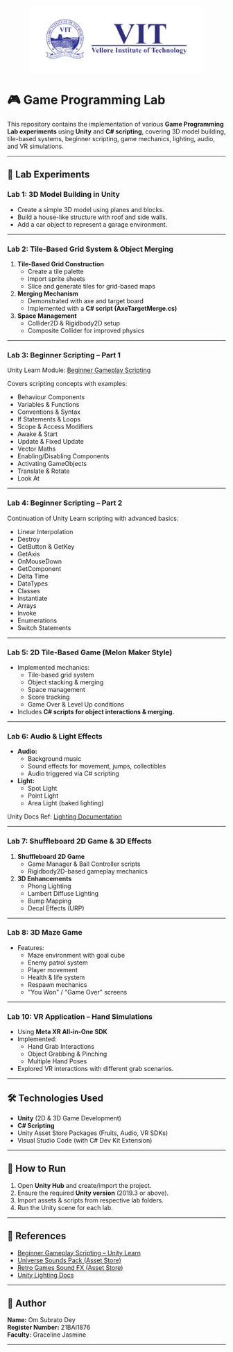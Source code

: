 <p align="center">
  <img src="VIT.png" width="400"/>
</p>

# 🎮 Game Programming Lab
This repository contains the implementation of various **Game Programming Lab experiments** using **Unity** and **C# scripting**, covering 3D model building, tile-based systems, beginner scripting, game mechanics, lighting, audio, and VR simulations.  

---

## 📂 Lab Experiments

### **Lab 1: 3D Model Building in Unity**
- Create a simple 3D model using planes and blocks.
- Build a house-like structure with roof and side walls.
- Add a car object to represent a garage environment.

---

### **Lab 2: Tile-Based Grid System & Object Merging**
1. **Tile-Based Grid Construction**
   - Create a tile palette
   - Import sprite sheets
   - Slice and generate tiles for grid-based maps  
2. **Merging Mechanism**
   - Demonstrated with axe and target board
   - Implemented with a **C# script (AxeTargetMerge.cs)**
3. **Space Management**
   - Collider2D & Rigidbody2D setup
   - Composite Collider for improved physics  

---

### **Lab 3: Beginner Scripting – Part 1**
Unity Learn Module: [Beginner Gameplay Scripting](https://learn.unity.com/project/beginner-gameplay-scripting?uv=2019.3)  

Covers scripting concepts with examples:
- Behaviour Components
- Variables & Functions
- Conventions & Syntax
- If Statements & Loops
- Scope & Access Modifiers
- Awake & Start
- Update & Fixed Update
- Vector Maths
- Enabling/Disabling Components
- Activating GameObjects
- Translate & Rotate
- Look At

---

### **Lab 4: Beginner Scripting – Part 2**
Continuation of Unity Learn scripting with advanced basics:
- Linear Interpolation
- Destroy
- GetButton & GetKey
- GetAxis
- OnMouseDown
- GetComponent
- Delta Time
- DataTypes
- Classes
- Instantiate
- Arrays
- Invoke
- Enumerations
- Switch Statements

---

### **Lab 5: 2D Tile-Based Game (Melon Maker Style)**
- Implemented mechanics:
  - Tile-based grid system
  - Object stacking & merging
  - Space management
  - Score tracking
  - Game Over & Level Up conditions
- Includes **C# scripts for object interactions & merging.**

---

### **Lab 6: Audio & Light Effects**
- **Audio:**
  - Background music
  - Sound effects for movement, jumps, collectibles
  - Audio triggered via C# scripting
- **Light:**
  - Spot Light
  - Point Light
  - Area Light (baked lighting)

Unity Docs Ref: [Lighting Documentation](https://docs.unity3d.com/560/Documentation/Manual/Lighting.html)

---

### **Lab 7: Shuffleboard 2D Game & 3D Effects**
1. **Shuffleboard 2D Game**
   - Game Manager & Ball Controller scripts
   - Rigidbody2D-based gameplay mechanics
2. **3D Enhancements**
   - Phong Lighting
   - Lambert Diffuse Lighting
   - Bump Mapping
   - Decal Effects (URP)

---

### **Lab 8: 3D Maze Game**
- Features:
  - Maze environment with goal cube
  - Enemy patrol system
  - Player movement
  - Health & life system
  - Respawn mechanics
  - "You Won" / "Game Over" screens

---

### **Lab 10: VR Application – Hand Simulations**
- Using **Meta XR All-in-One SDK**
- Implemented:
  - Hand Grab Interactions
  - Object Grabbing & Pinching
  - Multiple Hand Poses
- Explored VR interactions with different grab scenarios.

---

## 🛠️ Technologies Used
- **Unity** (2D & 3D Game Development)
- **C# Scripting**
- Unity Asset Store Packages (Fruits, Audio, VR SDKs)
- Visual Studio Code (with C# Dev Kit Extension)

---

## 🚀 How to Run
1. Open **Unity Hub** and create/import the project.  
2. Ensure the required **Unity version** (2019.3 or above).  
3. Import assets & scripts from respective lab folders.  
4. Run the Unity scene for each lab.  

---

## 📎 References
- [Beginner Gameplay Scripting – Unity Learn](https://learn.unity.com/project/beginner-gameplay-scripting?uv=2019.3)  
- [Universe Sounds Pack (Asset Store)](https://assetstore.unity.com/packages/audio/ambient/sci-fi/universe-sounds-free-pack-118865)  
- [Retro Games Sound FX (Asset Store)](https://assetstore.unity.com/packages/audio/sound-fx/retro-games-sound-fx-27280)  
- [Unity Lighting Docs](https://docs.unity3d.com/560/Documentation/Manual/Lighting.html)  

---

## 👤 Author
**Name:** Om Subrato Dey  
**Register Number:** 21BAI1876  
**Faculty:** Graceline Jasmine  

---
